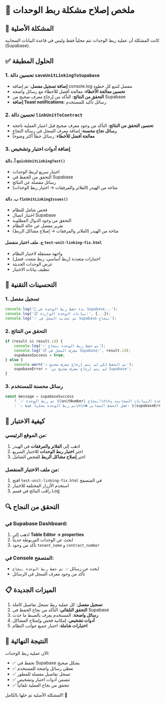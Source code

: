 # 🔗 ملخص إصلاح مشكلة ربط الوحدات

## 🎯 المشكلة الأصلية
كانت المشكلة أن عملية ربط الوحدات تتم محلياً فقط وليس في قاعدة البيانات السحابية (Supabase).

## ✅ الحلول المطبقة

### 1. تحسين دالة `saveUnitLinkingToSupabase`
- **إضافة تسجيل مفصل**: تم إضافة console.log مفصل لتتبع كل خطوة
- **تحسين معالجة الأخطاء**: معالجة أفضل للأخطاء مع رسائل واضحة
- **التحقق من النتائج**: التأكد من إرجاع معرف صحيح من Supabase
- **إضافة Toast notifications**: رسائل تأكيد للمستخدم

### 2. تحسين دالة `linkUnitToContract`
- **تحسين التحقق من النتائج**: التأكد من وجود معرف صحيح قبل اعتبار العملية ناجحة
- **رسائل نجاح محسنة**: إضافة معرف السجل في رسالة النجاح
- **معالجة أفضل للأخطاء**: رسائل خطأ أكثر وضوحاً

### 3. إضافة أدوات اختبار وتشخيص

#### أ. دالة `quickUnitLinkingTest()`
- اختبار سريع لربط الوحدات
- التحقق من الحفظ في Supabase
- رسائل مفصلة عن النتائج
- متاحة من الهيدر (الفلاتر والمرفقات → اختبار ربط الوحدات)

#### ب. دالة `fixUnitLinkingIssues()`
- فحص شامل للنظام
- اختبار اتصال Supabase
- التحقق من وجود الدوال المطلوبة
- تقرير مفصل عن حالة النظام
- متاحة من الهيدر (الفلاتر والمرفقات → إصلاح مشاكل الربط)

#### ج. ملف اختبار منفصل `test-unit-linking-fix.html`
- واجهة مستقلة لاختبار النظام
- اختبارات متعددة (ربط أساسي، ربط متعدد، فصل)
- عرض الوحدات الحديثة
- تنظيف بيانات الاختبار

## 🔧 التحسينات التقنية

### 1. تسجيل مفصل
```javascript
console.log('💾 بدء حفظ ربط الوحدة في Supabase...');
console.log('📋 بيانات الوحدة الواردة:', {...});
console.log('✅ تم تحديث السجل في Supabase بنجاح');
```

### 2. التحقق من النتائج
```javascript
if (result && result.id) {
    console.log('✅ تم حفظ ربط الوحدة بنجاح');
    console.log('📋 معرف السجل في Supabase:', result.id);
    supabaseSuccess = true;
} else {
    console.warn('⚠️ تم الحفظ لكن لم يتم إرجاع معرف صحيح');
    supabaseError = 'لم يتم إرجاع معرف صحيح من Supabase';
}
```

### 3. رسائل محسنة للمستخدم
```javascript
const message = supabaseSuccess
    ? `✅ تم ربط الوحدة ${unitNumber} بنجاح!\n\n☁️ تم الحفظ في قاعدة البيانات السحابية\n🆔 معرف السجل: ${supabaseResult?.id}\n\n🔗 يمكنك التحقق من الحفظ في Supabase Dashboard`
    : `⚠️ تم ربط الوحدة محلياً فقط\n\n❌ فشل الحفظ السحابي: ${supabaseError}`;
```

## 🧪 كيفية الاختبار

### من الموقع الرئيسي:
1. اذهب إلى **الفلاتر والمرفقات** في الهيدر
2. اختر **اختبار ربط الوحدات** للاختبار السريع
3. اختر **إصلاح مشاكل الربط** للفحص الشامل

### من ملف الاختبار المنفصل:
1. افتح `test-unit-linking-fix.html` في المتصفح
2. استخدم الأزرار المختلفة للاختبار
3. راقب النتائج في قسم Log

## 🔍 التحقق من النجاح

### في Supabase Dashboard:
1. اذهب إلى **Table Editor → properties**
2. ابحث عن الوحدات المربوطة حديثاً
3. تأكد من وجود `tenant_name` و `contract_number`

### في Console المتصفح:
- ابحث عن رسائل `✅ تم حفظ ربط الوحدة بنجاح`
- تأكد من وجود معرف السجل في الرسائل

## 📋 الميزات الجديدة

1. **تسجيل مفصل**: كل عملية ربط تسجل تفاصيل كاملة
2. **التحقق التلقائي**: التأكد من نجاح الحفظ في Supabase
3. **رسائل واضحة**: المستخدم يعرف بالضبط ما حدث
4. **أدوات تشخيص**: إمكانية فحص وإصلاح المشاكل
5. **اختبارات شاملة**: اختبار جميع جوانب النظام

## 🎉 النتيجة النهائية

الآن عملية ربط الوحدات:
- ✅ تحفظ في Supabase بشكل صحيح
- ✅ تعطي رسائل واضحة للمستخدم
- ✅ تسجل تفاصيل مفصلة للمطور
- ✅ تتضمن أدوات اختبار وتشخيص
- ✅ تتحقق من نجاح العملية تلقائياً

المشكلة الأصلية تم حلها بالكامل! 🎊
